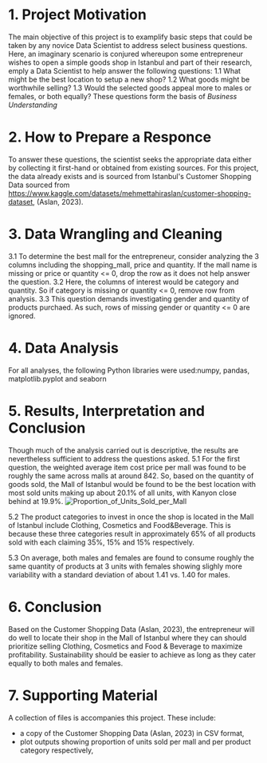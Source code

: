 # 1. Project Motivation

The main objective of this project is to examplify basic steps that could be taken by any novice Data Scientist to address select business questions.
Here, an imaginary scenario is conjured whereupon some entrepreneur wishes to open a simple goods shop in Istanbul and part of their research, emply 
a Data Scientist to help answer the following questions:
1.1 What might be the best location to setup a new shop?
1.2 What goods might be worthwhile selling?
1.3 Would the selected goods appeal more to males or females, or both equally?
These questions form the basis of *Business Understanding*

# 2. How to Prepare a Responce

To answer these questions, the scientist seeks the appropriate data either by collecting it first-hand or obtained from existing sources.
For this project, the data already exists and is sourced from Istanbul's Customer Shopping Data sourced from 
https://www.kaggle.com/datasets/mehmettahiraslan/customer-shopping-dataset, (Aslan, 2023).

# 3. Data Wrangling and Cleaning

3.1 To determine the best mall for the entrepreneur, consider analyzing the 3 columns including the shopping_mall, price and quantity.
	If the mall name is missing or price or quantity <= 0, drop the row as it does not help answer the question.
3.2 Here, the columns of interest would be category and quantity. So if category is missing or quantity <= 0, remove row from analysis.
3.3 This question demands investigating gender and quantity of products purchaed. As such, rows of missing gender or quantity <= 0 are ignored.

# 4. Data Analysis

For all analyses, the following Python libraries were used:numpy, pandas, matplotlib.pyplot and seaborn

# 5. Results, Interpretation and Conclusion

Though much of the analysis carried out is descriptive, the results are nevertheless sufficient to address the questions asked. 
5.1 For the first question, the weighted average item cost price per mall was found to be roughly the same 
	 across malls at around 842. So, based on the quantity of goods sold, the Mall of Istanbul would be found to be the best location 
	 with most sold units making up about 20.1% of all units, with Kanyon close behind at 19.9%. 
  	 ![Proportion_of_Units_Sold_per_Mall](https://github.com/BrianMekiSCA/BrianMekiSCA.github.io/assets/53751214/519f6c74-a686-4e60-b94f-23450dbe7931)
	 
5.2 The product categories to invest in once the shop is located in the Mall of Istanbul include Clothing, Cosmetics and Food&Beverage. This is because these three categories 
result in approximately 65% of all products sold with each claiming 35%, 15% and 15% respectively. 
	
5.3 On average, both males and females are found to consume roughly the same quantity of products at 3 units with females showing slighly more variability with a standard deviation
of about 1.41 vs. 1.40 for males.  

# 6. Conclusion
   
Based on the Customer Shopping Data (Aslan, 2023), the entrepreneur will do well to locate their shop in the Mall of Istanbul where they can should prioritize selling 
Clothing, Cosmetics and Food & Beverage to maximize profitability. Sustainability should be easier to achieve as long as they cater equally to both males and females.

# 7. Supporting Material

A collection of files is accompanies this project. These include:
* a copy of the Customer Shopping Data (Aslan, 2023) in CSV format,
* plot outputs showing proportion of units sold per mall and per product category respectively,
